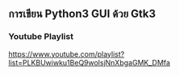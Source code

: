 ## การเขียน Python3 GUI ด้วย Gtk3

### Youtube Playlist
https://www.youtube.com/playlist?list=PLKBUwiwku1BeQ9wolsjNnXbgaGMK_DMfa
